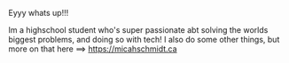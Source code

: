 Eyyy whats up!!!

Im a highschool student who's super passionate abt solving the worlds biggest problems, and doing so with tech!
I also do some other things, but more on that here ==> https://micahschmidt.ca


